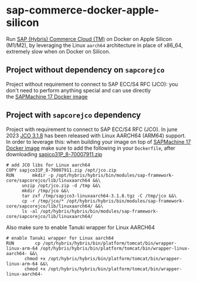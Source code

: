 # sap-commerce-docker-apple-silicon
Run [SAP (Hybris) Commerce Cloud (TM)](https://www.sap.com/products/crm/commerce-cloud.html) on Docker on Apple Silicon (M1/M2), by leveraging the Linux `aarch64` architecture in place of x86_64, extremely slow when on Docker on Silicon.

## Project without dependency on `sapcorejco`
Project without requirement to connect to SAP ECC/S4 RFC (JCO): you don't need to perform anything special and can use directly the [SAPMachine 17 Docker image](https://hub.docker.com/_/sapmachine)

## Project with `sapcorejco` dependency
Project with requirement to connect to SAP ECC/S4 RFC (JCO). In june 2023 [JCO 3.1.8](https://me.sap.com/notes/3347894) has been released with Linux AARCH64 (ARM64) support. In order to leverage this: when building your image on top of [SAPMachine 17 Docker image](https://hub.docker.com/_/sapmachine) make sure to add the following in your `Dockerfile`, after downloading [sapjco31P_8-70007911.zip](https://softwaredownloads.sap.com/file/0020000000874152023)

    # add JCO libs for Linux aarch64
    COPY sapjco31P_8-70007911.zip /opt/jco.zip
    RUN       mkdir -p /opt/hybris/hybris/bin/modules/sap-framework-core/sapcorejco/lib/linuxaarch64 &&\
    	  unzip /opt/jco.zip -d /tmp &&\
    	  mkdir /tmp/jco &&\
    	  tar zxf /tmp/sapjco3-linuxaarch64-3.1.8.tgz -C /tmp/jco &&\
    	  cp -r /tmp/jco/* /opt/hybris/hybris/bin/modules/sap-framework-core/sapcorejco/lib/linuxaarch64/ &&\
    	  ls -al /opt/hybris/hybris/bin/modules/sap-framework-core/sapcorejco/lib/linuxaarch64/

Also make sure to enable Tanuki wrapper for Linux AARCH64

    # enable Tanuki wrapper for Linux aarch64
    RUN        cp /opt/hybris/hybris/bin/platform/tomcat/bin/wrapper-linux-arm-64 /opt/hybris/hybris/bin/platform/tomcat/bin/wrapper-linux-aarch64- &&\
    	   chmod +x /opt/hybris/hybris/bin/platform/tomcat/bin/wrapper-linux-arm-64 &&\
    	   chmod +x /opt/hybris/hybris/bin/platform/tomcat/bin/wrapper-linux-aarch64-
